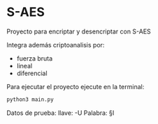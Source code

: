# S-AES

Proyecto para encriptar y desencriptar con S-AES

Integra además criptoanalisis por:
* fuerza bruta
* lineal
* diferencial

Para ejecutar el proyecto ejecute en la terminal:
```sh
python3 main.py
```

Datos de prueba:
llave: -U
Palabra: §I

